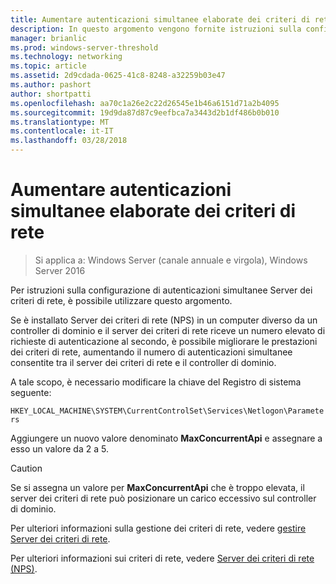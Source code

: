 ```yaml
---
title: Aumentare autenticazioni simultanee elaborate dei criteri di rete
description: In questo argomento vengono fornite istruzioni sulla configurazione di autenticazioni simultanee Server dei criteri di rete in Windows Server 2016.
manager: brianlic
ms.prod: windows-server-threshold
ms.technology: networking
ms.topic: article
ms.assetid: 2d9cdada-0625-41c8-8248-a32259b03e47
ms.author: pashort
author: shortpatti
ms.openlocfilehash: aa70c1a26e2c22d26545e1b46a6151d71a2b4095
ms.sourcegitcommit: 19d9da87d87c9eefbca7a3443d2b1df486b0b010
ms.translationtype: MT
ms.contentlocale: it-IT
ms.lasthandoff: 03/28/2018
---
```

# <a name="increase-concurrent-authentications-processed-by-nps"></a>Aumentare autenticazioni simultanee elaborate dei criteri di rete

>Si applica a: Windows Server (canale annuale e virgola), Windows Server 2016

Per istruzioni sulla configurazione di autenticazioni simultanee Server dei criteri di rete, è possibile utilizzare questo argomento.

Se è installato Server dei criteri di rete \(NPS\) in un computer diverso da un controller di dominio e il server dei criteri di rete riceve un numero elevato di richieste di autenticazione al secondo, è possibile migliorare le prestazioni dei criteri di rete, aumentando il numero di autenticazioni simultanee consentite tra il server dei criteri di rete e il controller di dominio.

A tale scopo, è necessario modificare la chiave del Registro di sistema seguente: 

`HKEY_LOCAL_MACHINE\SYSTEM\CurrentControlSet\Services\Netlogon\Parameters`

Aggiungere un nuovo valore denominato **MaxConcurrentApi** e assegnare a esso un valore da 2 a 5. 

>[!CAUTION]
>Se si assegna un valore per **MaxConcurrentApi** che è troppo elevata, il server dei criteri di rete può posizionare un carico eccessivo sul controller di dominio.

Per ulteriori informazioni sulla gestione dei criteri di rete, vedere [gestire Server dei criteri di rete](nps-manage-top.md).

Per ulteriori informazioni sui criteri di rete, vedere [Server dei criteri di rete (NPS)](nps-top.md).